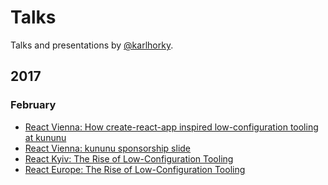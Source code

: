 # Talks

Talks and presentations by [@karlhorky](https://twitter.com/karlhorky).

## 2017

### February

* [React Vienna: How create-react-app inspired low-configuration tooling at kununu](packages/2017-02-10-react-vienna-cra-low-config-tooling/)
* [React Vienna: kununu sponsorship slide](packages/2017-02-10-react-vienna-kununu-sponsorship/)
* [React Kyiv: The Rise of Low-Configuration Tooling](packages/2017-04-27-react-kyiv-rise-of-low-configuration-tooling/)
* [React Europe: The Rise of Low-Configuration Tooling](packages/2017-05-18-react-europe-rise-of-low-configuration-tooling/)
